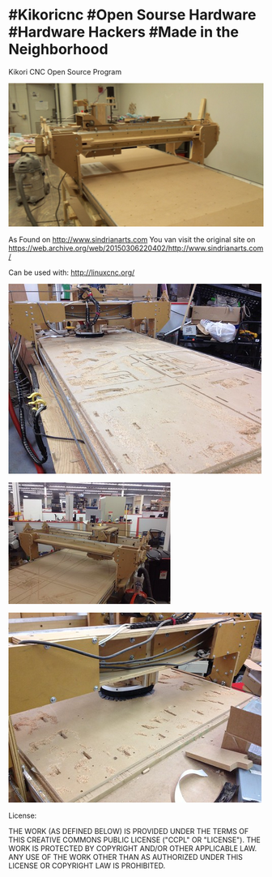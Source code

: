 # #Kikoricnc #Open Sourse Hardware #Hardware Hackers #Made in the Neighborhood

Kikori CNC Open Source Program

![Kikori CNC](https://raw.githubusercontent.com/NicoNieuwenhuis/Kikoricnc/main/kikori%20img/d230969f01224ac890a173940493015e_original.jpg)


As Found on http://www.sindrianarts.com
You van visit the original site on https://web.archive.org/web/20150306220402/http://www.sindrianarts.com/

Can be used with:
http://linuxcnc.org/


![Kikori CNC1](https://raw.githubusercontent.com/NicoNieuwenhuis/Kikoricnc/main/kikori%20img/8462901929_88dae5f8f3.jpg)

![Kikori CNC2](https://raw.githubusercontent.com/NicoNieuwenhuis/Kikoricnc/main/kikori%20img/6797242019_4d58eb33b4_n.jpg)

![Kikori CNC3](https://raw.githubusercontent.com/NicoNieuwenhuis/Kikoricnc/main/kikori%20img/8464004728_330818683c.jpg)



License:

THE WORK (AS DEFINED BELOW) IS PROVIDED UNDER THE TERMS OF THIS CREATIVE COMMONS PUBLIC LICENSE ("CCPL" OR "LICENSE"). THE WORK IS PROTECTED BY COPYRIGHT AND/OR OTHER APPLICABLE LAW. ANY USE OF THE WORK OTHER THAN AS AUTHORIZED UNDER THIS LICENSE OR COPYRIGHT LAW IS PROHIBITED.
